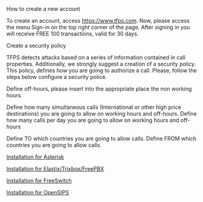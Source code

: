 How to create a new account

To create an account, access https://www.tfps.com. Now, please access the menu Sign-in on the top right corner of the page. After signing in you will receive FREE 100 transactions, valid for 30 days.

Create a security policy

TFPS detects attacks based on a series of information contained in call properties. Additionally, we strongly suggest a creation of a security policy. This policy, defines how you are going to authorize a call. Please, follow the steps below configure a security police.

Define off-hours, please insert into the appropriate place the non working hours.

Define how many simultaneous calls (International or other high price destinations) you are going to allow on working hours and off-hours.
Define how many calls per day you are going to allow on working hours and off-hours

Define TO which countries you are going to allow calls.
Define FROM which countries you are going to allow calls.

[Installation for Asterisk](http://www.tfps.co/fpsportal/media/fps_user_guide.pdf)

[Installation for Elastix/Trixbox/FreePBX](http://www.tfps.co/fpsportal/media/fps_user_guide_elastix.pdf)

[Installation for FreeSwitch](http://www.tfps.co/fpsportal/media/fps_user_guide_freeswitch.pdf)

[Installation for OpenSIPS](http://www.tfps.co/fpsportal/media/fps_user_guide_opensips.pdf)